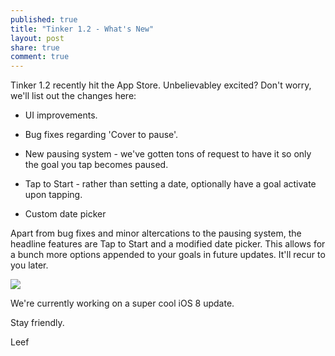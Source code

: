 ```yaml
---
published: true
title: "Tinker 1.2 - What's New"
layout: post
share: true
comment: true
---
```


Tinker 1.2 recently hit the App Store. Unbelievabley excited? Don't worry, we'll list out the changes here:

- UI improvements.

- Bug fixes regarding 'Cover to pause'.

- New pausing system - we've gotten tons of request to have it so only the goal you tap becomes paused.

- Tap to Start - rather than setting a date, optionally have a goal activate upon tapping.

- Custom date picker

Apart from bug fixes and minor altercations to the pausing system, the headline features are Tap to Start and a modified date picker. This allows for a bunch more options appended to your goals in future updates. It'll recur to you later.

![](http://f.cl.ly/items/1P2T1o1k1518163P0h2W/tinker_1.2.gif)

We're currently working on a super cool iOS 8 update.

Stay friendly.

Leef


